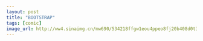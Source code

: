 ```yaml
---
layout: post
title: "BOOTSTRAP"
tags: [comic]
image_url: http://ww4.sinaimg.cn/mw690/534218ffgw1eou4ppeo8fj20b408d0t3.jpg
---
```



